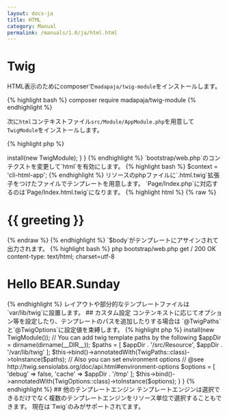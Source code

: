 ```yaml
---
layout: docs-ja
title: HTML
category: Manual
permalink: /manuals/1.0/ja/html.html
---
```


# Twig

HTML表示のためにcomposerで`madapaja/twig-module`をインストールします。

{% highlight bash %}
composer require madapaja/twig-module
{% endhighlight %}

次に`html`コンテキストファイル`src/Module/AppModule.php`を用意して`TwigModule`をインストールします。

{% highlight php %}
<?php

namespace MyVendor\MyPackage\Module;

use BEAR\AppMeta\AppMeta;
use Madapaja\TwigModule\TwigModule;
use Ray\Di\AbstractModule;

class HtmlModule extends AbstractModule
{
    protected function configure()
    {
        $this->install(new TwigModule);
    }
}
{% endhighlight %}

`bootstrap/web.php`のコンテクストを変更して`html`を有効にします。

{% highlight bash %}
$context = 'cli-html-app';
{% endhighlight %}
リソースのphpファイルに`.html.twig`拡張子をつけたファイルでテンプレートを用意します。
`Page/Index.php`に対応するのは`Page/Index.html.twig`になります。

{% highlight html %}
{% raw %}
<h1>{{ greeting }}</h1>
{% endraw %}
{% endhighlight %}

`$body`がテンプレートにアサインされて出力されます。

{% highlight bash %}
php bootstrap/web.php get /
200 OK
content-type: text/html; charset=utf-8

<h1>Hello BEAR.Sunday</h1>
{% endhighlight %}

レイアウトや部分的なテンプレートファイルは`var/lib/twig`に設置します。

## カスタム設定

コンテンキストに応じてオプション等を設定したり、テンプレートのパスを追加したりする場合は
`@TwigPaths`と`@TwigOptions`に設定値を束縛します。

{% highlight php %}
<?php

namespace MyVendor\MyPackage\Module;

use Madapaja\TwigModule\Annotation\TwigOptions;
use Madapaja\TwigModule\Annotation\TwigPaths;
use Madapaja\TwigModule\TwigModule;
use Ray\Di\AbstractModule;

class AppModule extends AbstractModule
{
    protected function configure()
    {
        $this->install(new TwigModule());

        // You can add twig template paths by the following
        $appDir = dirname(dirname(__DIR__));
        $paths = [
            $appDir . '/src/Resource',
            $appDir . '/var/lib/twig'
        ];
        $this->bind()->annotatedWith(TwigPaths::class)->toInstance($paths);

        // Also you can set environment options
        // @see http://twig.sensiolabs.org/doc/api.html#environment-options
        $options = [
            'debug' => false,
            'cache' => $appDir . '/tmp'
        ];
        $this->bind()->annotatedWith(TwigOptions::class)->toInstance($options);
    }
}
{% endhighlight %}

## 他のテンプレートエンジン

テンプレートエンジンは選択できるだけでなく複数のテンプレートエンジンをリソース単位で選択することもできます。
現在は`Twig`のみがサポートされてます。

